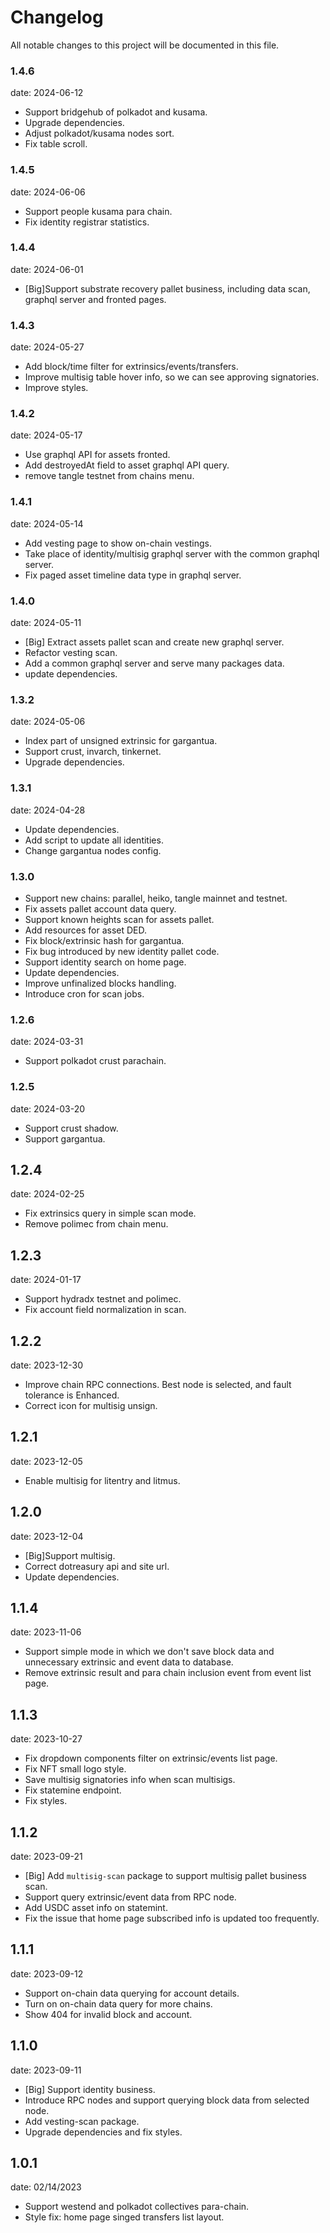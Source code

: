 # Changelog

All notable changes to this project will be documented in this file.

### 1.4.6

date: 2024-06-12

- Support bridgehub of polkadot and kusama.
- Upgrade dependencies.
- Adjust polkadot/kusama nodes sort.
- Fix table scroll.

### 1.4.5

date: 2024-06-06

- Support people kusama para chain.
- Fix identity registrar statistics.

### 1.4.4

date: 2024-06-01

- [Big]Support substrate recovery pallet business, including data scan, graphql server and fronted pages.

### 1.4.3

date: 2024-05-27

- Add block/time filter for extrinsics/events/transfers.
- Improve multisig table hover info, so we can see approving signatories.
- Improve styles.

### 1.4.2

date: 2024-05-17

- Use graphql API for assets fronted.
- Add destroyedAt field to asset graphql API query.
- remove tangle testnet from chains menu.

### 1.4.1

date: 2024-05-14

- Add vesting page to show on-chain vestings.
- Take place of identity/multisig graphql server with the common graphql server.
- Fix paged asset timeline data type in graphql server.

### 1.4.0

date: 2024-05-11

- [Big] Extract assets pallet scan and create new graphql server.
- Refactor vesting scan.
- Add a common graphql server and serve many packages data.
- update dependencies.

### 1.3.2

date: 2024-05-06

- Index part of unsigned extrinsic for gargantua.
- Support crust, invarch, tinkernet.
- Upgrade dependencies.

### 1.3.1

date: 2024-04-28

- Update dependencies.
- Add script to update all identities.
- Change gargantua nodes config.

### 1.3.0

- Support new chains: parallel, heiko, tangle mainnet and testnet.
- Fix assets pallet account data query.
- Support known heights scan for assets pallet.
- Add resources for asset DED.
- Fix block/extrinsic hash for gargantua.
- Fix bug introduced by new identity pallet code.
- Support identity search on home page.
- Update dependencies.
- Improve unfinalized blocks handling.
- Introduce cron for scan jobs.

### 1.2.6

date: 2024-03-31

- Support polkadot crust parachain.

### 1.2.5

date: 2024-03-20

- Support crust shadow.
- Support gargantua.

## 1.2.4

date: 2024-02-25

- Fix extrinsics query in simple scan mode.
- Remove polimec from chain menu.

## 1.2.3

date: 2024-01-17

- Support hydradx testnet and polimec.
- Fix account field normalization in scan.

## 1.2.2

date: 2023-12-30

- Improve chain RPC connections. Best node is selected, and fault tolerance is Enhanced.
- Correct icon for multisig unsign.

## 1.2.1

date: 2023-12-05

- Enable multisig for litentry and litmus.

## 1.2.0

date: 2023-12-04

- [Big]Support multisig.
- Correct dotreasury api and site url.
- Update dependencies.

## 1.1.4

date: 2023-11-06

- Support simple mode in which we don't save block data and unnecessary extrinsic and event data to database.
- Remove extrinsic result and para chain inclusion event from event list page.

## 1.1.3

date: 2023-10-27

- Fix dropdown components filter on extrinsic/events list page.
- Fix NFT small logo style.
- Save multisig signatories info when scan multisigs.
- Fix statemine endpoint.
- Fix styles.

## 1.1.2

date: 2023-09-21

- [Big] Add `multisig-scan` package to support multisig pallet business scan.
- Support query extrinsic/event data from RPC node.
- Add USDC asset info on statemint.
- Fix the issue that home page subscribed info is updated too frequently.

## 1.1.1

date: 2023-09-12

- Support on-chain data querying for account details.
- Turn on on-chain data query for more chains.
- Show 404 for invalid block and account.

## 1.1.0

date: 2023-09-11

- [Big] Support identity business.
- Introduce RPC nodes and support querying block data from selected node.
- Add vesting-scan package.
- Upgrade dependencies and fix styles.

## 1.0.1

date: 02/14/2023

- Support westend and polkadot collectives para-chain.
- Style fix: home page singed transfers list layout.
